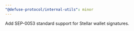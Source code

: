 ```yaml
---
"@defuse-protocol/internal-utils": minor
---
```


Add SEP-0053 standard support for Stellar wallet signatures.
